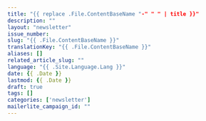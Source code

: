 ```yaml
---
title: "{{ replace .File.ContentBaseName "-" " " | title }}"
description: ""
layout: "newsletter"
issue_number: 
slug: "{{ .File.ContentBaseName }}"
translationKey: "{{ .File.ContentBaseName }}"
aliases: []
related_article_slug: ""
language: "{{ .Site.Language.Lang }}"
date: {{ .Date }}
lastmod: {{ .Date }}
draft: true
tags: []
categories: ['newsletter']
mailerlite_campaign_id: ""
---
```

